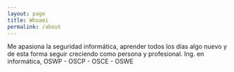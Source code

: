 ```yaml
---
layout: page
title: Whoami
permalink: /about
---
```


Me apasiona la seguridad informática, aprender todos los días algo nuevo y de esta forma seguir creciendo como persona y profesional. 
Ing. en informática, OSWP - OSCP - OSCE - OSWE
